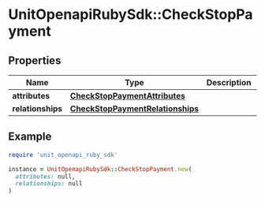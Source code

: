 # UnitOpenapiRubySdk::CheckStopPayment

## Properties

| Name | Type | Description | Notes |
| ---- | ---- | ----------- | ----- |
| **attributes** | [**CheckStopPaymentAttributes**](CheckStopPaymentAttributes.md) |  | [optional] |
| **relationships** | [**CheckStopPaymentRelationships**](CheckStopPaymentRelationships.md) |  | [optional] |

## Example

```ruby
require 'unit_openapi_ruby_sdk'

instance = UnitOpenapiRubySdk::CheckStopPayment.new(
  attributes: null,
  relationships: null
)
```

